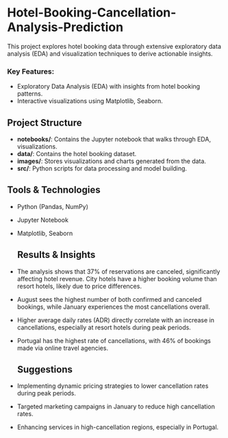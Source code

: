 # Hotel-Booking-Cancellation-Analysis-Prediction
This project explores hotel booking data through extensive exploratory data analysis (EDA) and visualization techniques to derive actionable insights. 

### Key Features:
- Exploratory Data Analysis (EDA) with insights from hotel booking patterns.
- Interactive visualizations using Matplotlib, Seaborn.

## Project Structure
- **notebooks/**: Contains the Jupyter notebook that walks through EDA, visualizations.
- **data/**: Contains the hotel booking dataset.
- **images/**: Stores visualizations and charts generated from the data.
- **src/**: Python scripts for data processing and model building.

## Tools & Technologies
- Python (Pandas, NumPy)
- Jupyter Notebook
- Matplotlib, Seaborn

  ## Results & Insights
- The analysis shows that 37% of reservations are canceled, significantly affecting hotel revenue. City hotels have a higher booking volume than resort hotels, likely due to price differences.
- August sees the highest number of both confirmed and canceled bookings, while January experiences the most cancellations overall.
- Higher average daily rates (ADR) directly correlate with an increase in cancellations, especially at resort hotels during peak periods.
- Portugal has the highest rate of cancellations, with 46% of bookings made via online travel agencies.

  ## Suggestions
- Implementing dynamic pricing strategies to lower cancellation rates during peak periods.
- Targeted marketing campaigns in January to reduce high cancellation rates.
- Enhancing services in high-cancellation regions, especially in Portugal.

